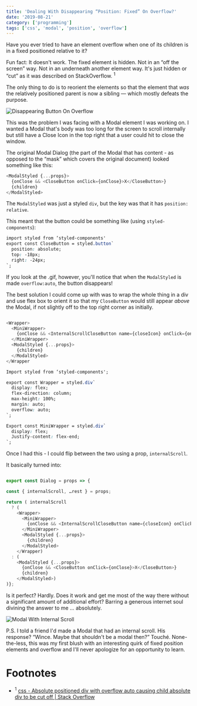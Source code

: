```yaml
---
title: 'Dealing With Disappearing “Position: Fixed” On Overflow?'
date: '2019-08-21'
category: ['programming']
tags: ['css', 'modal', 'position', 'overflow']
---
```


Have you ever tried to have an element overflow when one of its children is in a fixed positioned relative to it?

Fun fact: It doesn't work. The fixed element is hidden. Not in an “off the screen” way. Not in an underneath another element way. It's just hidden or “cut” as it was described on StackOverflow. <sup>1</sup>

The only thing to do is to reorient the elements so that the element that _was_ the relatively positioned parent is now a sibling — which mostly defeats the purpose.

![Disappearing Button On Overflow](https://media.giphy.com/media/IeFqUB7QcCHEQFHVKE/giphy.gif)

This was the problem I was facing with a Modal element I was working on. I wanted a Modal that's body was too long for the screen to scroll internally but still have a Close Icon in the top right that a user could hit to close the window.

The original Modal Dialog (the part of the Modal that has content - as opposed to the “mask” which covers the original document) looked something like this:
```javascript
<ModalStyled {...props}>
  {onClose && <CloseButton onClick={onClose}>X</CloseButton>}
  {children}
</ModalStyled>
```

The `ModalStyled` was just a styled `div`, but the key was that it has `position: relative`.

This meant that the button could be something like (using `styled-components`):
``` css
import styled from ‘styled-components'
export const CloseButton = styled.button`
  position: absolute;
  top: -18px;
  right: -24px;
`;
```

If you look at the .gif, however, you'll notice that when the `ModalStyled` is made `overflow:auto`, the button disappears!

The best solution I could come up with was to wrap the whole thing in a div and use flex box to orient it so that my `CloseButton` would still appear _above_ the Modal, if not slightly off to the top right corner as initially.
```javascript

<Wrapper>
  <MiniWrapper>
    {onClose && <InternalScrollCloseButton name={closeIcon} onClick={onClose} />}
  </MiniWrapper>
  <ModalStyled {...props}>
    {children}
  </ModalStyled>
</Wrapper

```

```css
Import styled from ‘styled-components';

export const Wrapper = styled.div`
  display: flex;
  flex-direction: column;
  max-height: 100%;
  margin: auto;
  overflow: auto;
`;

Export const MiniWrapper = styled.div`
  display: flex;
  Justify-content: flex-end;
`;
```

Once I had this - I could flip between the two using a prop, `internalScroll`.

It basically turned into:
```javascript

export const Dialog = props => {

const { internalScroll, …rest } = props;

return ( internalScroll
  ? (
    <Wrapper>
      <MiniWrapper>
        {onClose && <InternalScrollCloseButton name={closeIcon} onClick={onClose} />}
      </MiniWrapper>
      <ModalStyled {...props}>
        {children}
      </ModalStyled>
    </Wrapper)
  : (
    <ModalStyled {...props}>
      {onClose && <CloseButton onClick={onClose}>X</CloseButton>}
      {children}
    </ModalStyled>)
)};
```

Is it perfect? Hardly. Does it work and get me most of the way there without a significant amount of additional effort? Barring a generous internet soul divining the answer to me … absolutely.


![Modal With Internal Scroll](https://media.giphy.com/media/mCav2dQLzz8izi3jrZ/giphy.gif)

P.S. I told a friend I'd made a Modal that had an internal scroll. His response? “Wince. Maybe that shouldn't be a modal then?” Touché. None-the-less, this was my first blush with an interesting quirk of fixed position elements and overflow and I'll never apologize for an opportunity to learn.

# Footnotes
* <sup>1</sup> [css - Absolute positioned div with overflow auto causing child absolute div to be cut off | Stack Overflow](https://stackoverflow.com/questions/7590772/absolute-positioned-div-with-overflow-auto-causing-child-absolute-div-to-be-cut)

